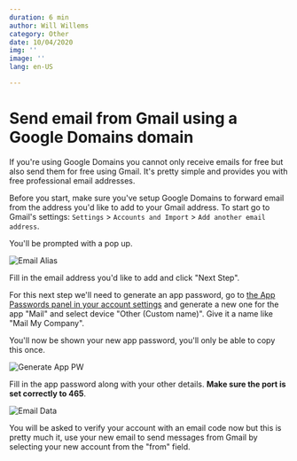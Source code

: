 ```yaml
---
duration: 6 min
author: Will Willems
category: Other
date: 10/04/2020
img: ''
image: ''
lang: en-US

---
```

# Send email from Gmail using a Google Domains domain 

If you're using Google Domains you cannot only receive emails for free but also send them for free using Gmail. It's pretty simple and provides you with free professional email addresses.

Before you start, make sure you've setup Google Domains to forward email from the address you'd like to add to your Gmail address. To start go to Gmail's settings: `Settings` > `Accounts and Import` > `Add another email address`.

You'll be prompted with a pop up.

![Email Alias](https://i.imgur.com/RuNX6cb.png)

Fill in the email address you'd like to add and click "Next Step".

For this next step we'll need to generate an app password, go to [the App Passwords panel in your account settings](https://myaccount.google.com/apppasswords) and generate a new one for the app "Mail" and select device "Other (Custom name)". Give it a name like "Mail My Company".

You'll now be shown your new app password, you'll only be able to copy this once.

![Generate App PW](https://i.imgur.com/6OmZTOp.png)

Fill in the app password along with your other details. **Make sure the port is set correctly to 465**.

![Email Data](https://i.imgur.com/XSR12Go.png)

You will be asked to verify your account with an email code now but this is pretty much it, use your new email to send messages from Gmail by selecting your new account from the "from" field.